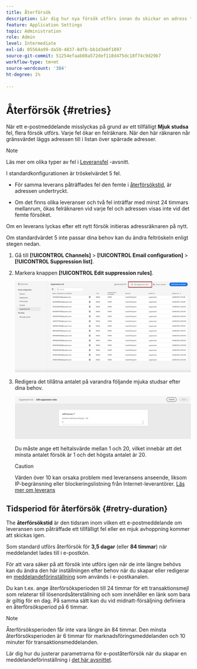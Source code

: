 ```yaml
---
title: Återförsök
description: Lär dig hur nya försök utförs innan du skickar en adress till listan över inaktiveringar
feature: Application Settings
topic: Administration
role: Admin
level: Intermediate
exl-id: 05564a99-da50-4837-8dfb-bb1d3e0f1097
source-git-commit: 51254efaab08a572def118d475dc18f74c9d29b7
workflow-type: tm+mt
source-wordcount: '384'
ht-degree: 1%

---
```


# Återförsök {#retries}

När ett e-postmeddelande misslyckas på grund av ett tillfälligt **Mjuk studsa** fel, flera försök utförs. Varje fel ökar en felräknare. När den här räknaren når gränsvärdet läggs adressen till i listan över spärrade adresser.

>[!NOTE]
>
>Läs mer om olika typer av fel i [Leveransfel](../messages/suppression-list.md#delivery-failures) -avsnitt.

I standardkonfigurationen är tröskelvärdet 5 fel.

* För samma leverans påträffades fel den femte i [återförsökstid](#retry-duration), är adressen undertryckt.

* Om det finns olika leveranser och två fel inträffar med minst 24 timmars mellanrum, ökas felräknaren vid varje fel och adressen visas inte vid det femte försöket.

Om en leverans lyckas efter ett nytt försök initieras adressräknaren på nytt.

Om standardvärdet 5 inte passar dina behov kan du ändra feltröskeln enligt stegen nedan.

1. Gå till **[!UICONTROL Channels]** > **[!UICONTROL Email configuration]** > **[!UICONTROL Suppression list]**.

1. Markera knappen **[!UICONTROL Edit suppression rules]**.

   ![](../assets/suppression-list-edit-retries.png)

1. Redigera det tillåtna antalet på varandra följande mjuka studsar efter dina behov.

   ![](../assets/suppression-list-edit-soft-bounces.png)

   Du måste ange ett heltalsvärde mellan 1 och 20, vilket innebär att det minsta antalet försök är 1 och det högsta antalet är 20.

   >[!CAUTION]
   >
   >Värden över 10 kan orsaka problem med leveransens anseende, liksom IP-begränsning eller blockeringslistning från Internet-leverantörer. [Läs mer om leverans](../messages/deliverability.md)

## Tidsperiod för återförsök {#retry-duration}

The **återförsökstid** är den tidsram inom vilken ett e-postmeddelande om leveransen som påträffade ett tillfälligt fel eller en mjuk avhoppning kommer att skickas igen.

Som standard utförs återförsök för **3,5 dagar** (eller **84 timmar**) när meddelandet lades till i e-postkön.

För att vara säker på att försök inte utförs igen när de inte längre behövs kan du ändra den här inställningen efter behov när du skapar eller redigerar en [meddelandeförinställning](message-presets.md) som används i e-postkanalen.

Du kan t.ex. ange återförsöksperioden till 24 timmar för ett transaktionsmejl som relaterar till lösenordsåterställning och som innehåller en länk som bara är giltig för en dag. På samma sätt kan du vid midnatt-försäljning definiera en återförsöksperiod på 6 timmar.

>[!NOTE]
>
>Återförsöksperioden får inte vara längre än 84 timmar. Den minsta återförsöksperioden är 6 timmar för marknadsföringsmeddelanden och 10 minuter för transaktionsmeddelanden.

Lär dig hur du justerar parametrarna för e-poståterförsök när du skapar en meddelandeförinställning i [det här avsnittet](message-presets.md#create-message-preset).


